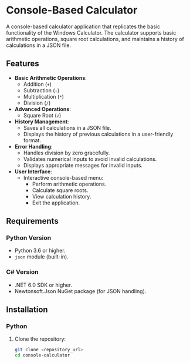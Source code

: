 # Console-Based Calculator

A console-based calculator application that replicates the basic functionality of the Windows Calculator. The calculator supports basic arithmetic operations, square root calculations, and maintains a history of calculations in a JSON file.

## Features
- **Basic Arithmetic Operations**:
  - Addition (`+`)
  - Subtraction (`-`)
  - Multiplication (`*`)
  - Division (`/`)
- **Advanced Operations**:
  - Square Root (`√`)
- **History Management**:
  - Saves all calculations in a JSON file.
  - Displays the history of previous calculations in a user-friendly format.
- **Error Handling**:
  - Handles division by zero gracefully.
  - Validates numerical inputs to avoid invalid calculations.
  - Displays appropriate messages for invalid inputs.
- **User Interface**:
  - Interactive console-based menu:
    - Perform arithmetic operations.
    - Calculate square roots.
    - View calculation history.
    - Exit the application.

## Requirements
### Python Version
- Python 3.6 or higher.
- `json` module (built-in).

### C# Version
- .NET 6.0 SDK or higher.
- Newtonsoft.Json NuGet package (for JSON handling).

## Installation
### Python
1. Clone the repository:
   ```bash
   git clone <repository_url>
   cd console-calculator
